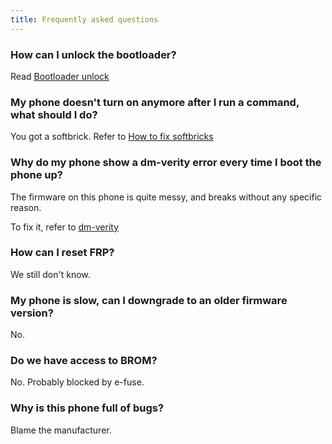 ```yaml
---
title: Frequently asked questions
---
```


### How can I unlock the bootloader?
Read [Bootloader unlock](../dev/bootloader.md#bootloader-unlock)

[//]: # (### How do I get root?)

[//]: # ()
[//]: # (You can't without bootloader unlocking.)

### My phone doesn't turn on anymore after I run a command, what should I do?

You got a softbrick. Refer to [How to fix softbricks](info/softbrick.md)

### Why do my phone show a dm-verity error every time I boot the phone up? 

The firmware on this phone is quite messy, and breaks without any specific reason.

To fix it, refer to [dm-verity](info/dm-verity.md)


### How can I reset FRP? 

We still don't know.


[//]: # (### How can I install a custom rom?)

[//]: # ()
[//]: # (You can't until we find how to unlock the bootloader.)

### My phone is slow, can I downgrade to an older firmware version?

No.

### Do we have access to BROM?

No. Probably blocked by e-fuse.


### Why is this phone full of bugs?

Blame the manufacturer.
